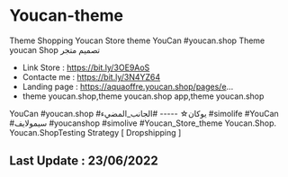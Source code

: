 # Youcan-theme
Theme Shopping Youcan Store theme  YouCan #youcan.shop Theme youcan Shop تصميم متجر 


- Link Store : https://bit.ly/3OE9AoS
- Contacte me : https://bit.ly/3N4YZ64
- Landing page : https://aquaoffre.youcan.shop/pages/e...
- theme youcan.shop,theme youcan.shop app,theme youcan.shop 



YouCan #youcan.shop #يوكان☆ ----- 
#الجانب_المضيء #simolife #YouCan #سيمولايف
#youcanshop
#simolive
#Youcan_Store_theme 
Youcan.Shop. Youcan.ShopTesting Strategy [ Dropshipping ] 


##                                   ##
##      Last Update : 23/06/2022     ##
##                                   ##
